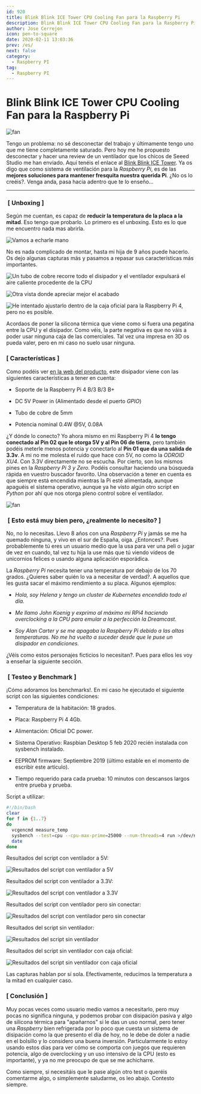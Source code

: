 ```yaml
---
id: 920
title: Blink Blink ICE Tower CPU Cooling Fan para la Raspberry Pi
description: Blink Blink ICE Tower CPU Cooling Fan para la Raspberry Pi
author: Jose Cerrejon
icon: pen-to-square
date: 2020-02-11 13:03:36
prev: /es/
next: false
category:
  - Raspberry PI
tag:
  - Raspberry PI
---
```


# Blink Blink ICE Tower CPU Cooling Fan para la Raspberry Pi

![fan](/images/2020/02/fan_unboxing_01.jpg)

Tengo un problema: no sé desconectar del trabajo y últimamente tengo uno que me tiene completamente saturado. Pero hoy me he propuesto desconectar y hacer una review de un ventilador que los chicos de Seeed Studio me han enviado. Aquí tenéis el enlace al [Blink Blink ICE Tower](https://www.seeedstudio.com/Blink-Blink-ICE-Tower-CPU-Cooling-Fan-for-Raspberry-Pi-Support-Pi-4-p-4215.html). Ya os digo que como sistema de ventilación para la *Raspberry Pi*, es de las **mejores soluciones para mantener fresquita nuestra querida Pi**. ¿No os lo creéis?. Venga anda, pasa hacia adentro que te lo enseño...

- - -

###  [ Unboxing ]

Según me cuentan, es capaz de **reducir la temperatura de la placa a la mitad**. Eso tengo que probarlo. Lo primero es el unboxing. Esto es lo que me encuentro nada mas abrirla.

![Vamos a echarle mano](/images/2020/02/fan_unboxing_02.jpg "Vamos a echarle mano")

No es nada complicado de montar, hasta mi hija de 9 años puede hacerlo. Os dejo algunas capturas más y pasamos a repasar sus características más importantes.

![Un tubo de cobre recorre todo el disipador y el ventilador expulsará el aire caliente procedente de la CPU](/images/2020/02/fan_unboxing_03.jpg "Un tubo de cobre recorre todo el disipador y el ventilador expulsará el aire caliente procedente de la CPU")

![Otra vista donde apreciar mejor el acabado](/images/2020/02/fan_unboxing_04.jpg "Otra vista donde apreciar mejor el acabado")

![He intentado ajustarlo dentro de la caja oficial para la Raspberry Pi 4, pero no es posible.](/images/2020/02/fan_unboxing_05.jpg "He intentado ajustarlo dentro de la caja oficial para la Raspberry Pi 4, pero no es posible.")

Acordaos de poner la silicona térmica que viene como si fuera una pegatina entre la CPU y el disipador. Como véis, la parte negativa es que no váis a poder usar ninguna caja de las comerciales. Tal vez una impresa en 3D os pueda valer, pero en mi caso no suelo usar ninguna.

###  [ Características ]

Como podéis ver [en la web del producto](https://www.seeedstudio.com/Blink-Blink-ICE-Tower-CPU-Cooling-Fan-for-Raspberry-Pi-Support-Pi-4-p-4215.html), este disipador viene con las siguientes características a tener en cuenta:

* Soporte de la Raspberry Pi 4 B/3 B/3 B+

* DC 5V Power in (Alimentado desde el puerto *GPIO*) 

* Tubo de cobre de 5mm

* Potencia nominal 0.4W @5V, 0.08A

¿Y dónde lo conecto? Yo ahora mismo en mi Raspberry Pi 4 **lo tengo conectado al Pin 02 que le otorga 5V y al Pin 06 de tierra**, pero también podéis meterle menos potencia y conectarlo al **Pin 01 que da una salida de 3.3v**. A mi no me molesta el ruido que hace con 5V, no como la *ODROID XU4*. Con 3.3V directamente no se escucha. Por cierto, son los mismos pines en la *Raspberry Pi 3 y Zero*. Podéis consultar haciendo una búsqueda rápida en vuestro buscador favorito. Una observación a tener en cuenta es que siempre está encendida mientras la Pi esté alimentada, aunque apaguéis el sistema operativo, aunque ya he visto algún otro script en *Python* por ahí que nos otorga pleno control sobre el ventilador.

![fan](/images/2020/02/gpio_rpi4.jpg)

###  [ Esto está muy bien pero, ¿realmente lo necesito? ]

No, no lo necesitas. Llevo 8 años con una *Raspberry Pi* y jamás se me ha quemado ninguna, y vivo en el sur de España, oiga. ¿Entonces?. Pues probablemente tú eres un usuario medio que la usa para ver una peli o jugar de vez en cuando, tal vez tu hija la use más que tú viendo vídeos de unicornios felices o usando alguna aplicación esporádica.

La *Raspberry Pi* necesita tener una temperatura por debajo de los 70 grados. ¿Quieres saber quién lo va a necesitar de verdad?. A aquellos que les gusta sacar el máximo rendimiento a su placa. Algunos ejemplos:

* *Hola, soy Helena y tengo un cluster de Kubernetes encendido todo el día.*

* *Me llamo John Koenig y exprimo al máximo mi RPi4 haciendo overclocking a la CPU para emular a la perfección la *Dreamcast*.*

* *Soy Alan Carter y se me apagaba la Raspberry Pi debido a las altas temperaturas. No me ha vuelto a suceder desde que le puse un disipador en condiciones.*

¿Véis como estos personajes ficticios lo necesitan?. Pues para ellos les voy a enseñar la siguiente sección.

###  [ Testeo y Benchmark ]

¡Cómo adoramos los benchmarks!. En mi caso he ejecutado el siguiente script con las siguientes condiciones:

* Temperatura de la habitación: 18 grados.

* Placa: Raspberry Pi 4 4Gb.

* Alimentación: Oficial DC power.

* Sistema Operativo: Raspbian Desktop 5 feb 2020 recién instalada con sysbench instalado.

* EEPROM firmware: Septiembre 2019 (último estable en el momento de escribir este artículo).

* Tiempo requerido para cada prueba: 10 minutos con descansos largos entre prueba y prueba.

Script a utilizar: 

```bash
#!/bin/bash
clear
for f in {1..7}
do
  vcgencmd measure_temp
  sysbench --test=cpu --cpu-max-prime=25000 --num-threads=4 run >/dev/null 2>&1
  date
done
```

Resultados del script con ventilador a 5V:

![Resultados del script con ventilador a 5V](/images/2020/02/test01_5V.png "Resultados del script con ventilador a 5V")

Resultados del script con ventilador a 3.3V:

![Resultados del script con ventilador a 3.3V](/images/2020/02/test02_33V.png "Resultados del script con ventilador a 3.3V")

Resultados del script con ventilador pero sin conectar:

![Resultados del script con ventilador pero sin conectar](/images/2020/02/test03_wired_off.png "Resultados del script con ventilador pero sin conectar")

Resultados del script sin ventilador:

![Resultados del script sin ventilador](/images/2020/02/test04_no_fan.png "Resultados del script sin ventilador")

Resultados del script sin ventilador con caja oficial:

![Resultados del script sin ventilador con caja oficial](/images/2020/02/test05_no_fan_with_case.png "Resultados del script sin ventilador con caja oficial")

Las capturas hablan por sí sola. Efectivamente, reducimos la temperatura a la mitad en cualquier caso.

###  [ Conclusión ]

Muy pocas veces como usuario medio vamos a necesitarlo, pero muy pocas no significa ninguna, y podemos probar con disipación pasiva y algo de silicona térmica para "apañarnos" si le das un uso normal, pero tener una *Raspberry* bien refrigerada por lo poco que cuesta un sistema de disipación como la que presento el día de hoy, no le debe de doler a nadie en el bolsillo y lo considero una buena inversión. Particularmente lo estoy usando estos días para ver cómo se comporta con juegos que requieren potencia, algo de overclocking y un uso intensivo de la CPU (esto es importante), y ya no me preocupo de que se me achicharre.

Como siempre, si necesitáis que le pase algún otro test o queréis comentarme algo, o simplemente saludarme, os leo abajo. Contesto siempre.